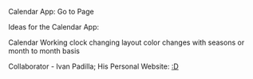 Calendar App: Go to Page

Ideas for the Calendar App:

Calendar
Working clock
changing layout
color changes with seasons or month to month basis

Collaborator - Ivan Padilla; His Personal Website: [:D](https://absolutelyivan.com/)

